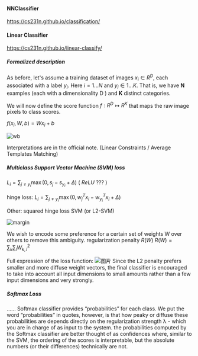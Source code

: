 #### NNClassifier
https://cs231n.github.io/classification/
#### Linear Classifier
https://cs231n.github.io/linear-classify/
##### Formalized description
As before, let's assume a training dataset of images $x_i \in R^D$, each associated with a label $y_i$. Here $i=1\ldots N$ and $y_i \in1\ldots K$. That is, we have $\mathbf{N}$ examples (each with a dimensionality $\mathrm{D}$ ) and $\mathbf{K}$ distinct categories. 

We will now define the score function $f: R^D \mapsto R^K$ that maps the raw image pixels to class scores.

$f\left(x_i, W, b\right)=W x_i+b$

![wb](https://github.com/Jackcuii/CNN-but-not-CNN/assets/113412207/e52cb7b5-5be4-407f-b70c-1031a2716497)

Interpretations are in the official note.
(Linear Constraints / Average Templates Matching)
##### Multiclass Support Vector Machine (SVM) loss
$L_i=\sum_{j \neq y_i} \max \left(0, s_j-s_{y_i}+\Delta\right)$
( $ReLU$ ??? )

hinge loss: $L_i=\sum_{j \neq y_i} \max \left(0, w_j^T x_i-w_{y_i}^T x_i+\Delta\right)$

Other: squared hinge loss SVM (or L2-SVM)

![margin](https://github.com/Jackcuii/CNN-but-not-CNN/assets/113412207/102cc798-057d-4d4c-955e-3a146f0d445a)

We wish to encode some preference for a certain set of weights W over others to remove this ambiguity.
regularization penalty $R(W)$
$R(W)=\sum_k \sum_l W_{k, l}^2$

Full expression of the loss function:
![图片](https://github.com/Jackcuii/CNN-but-not-CNN/assets/113412207/74b4e3bd-7312-401c-91dc-605d2d1987f0)
Since the L2 penalty prefers smaller and more diffuse weight vectors, the final classifier is encouraged to take into account all input dimensions to small amounts rather than a few input dimensions and very strongly.
##### Softmax Loss
......
Softmax classifier provides “probabilities” for each class. 
We put the word “probabilities” in quotes, however, is that how peaky or diffuse these probabilities are depends directly on the regularization strength λ - which you are in charge of as input to the system. 
the probabilities computed by the Softmax classifier are better thought of as confidences where, similar to the SVM, the ordering of the scores is interpretable, but the absolute numbers (or their differences) technically are not.
